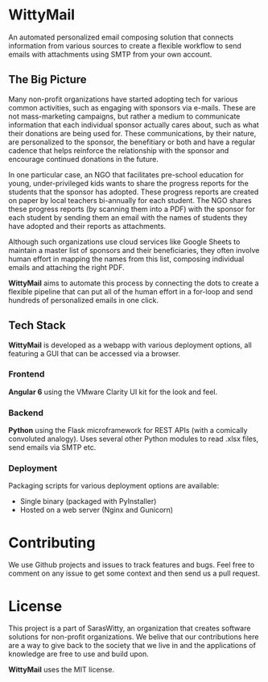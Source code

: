 # WittyMail
An automated personalized email composing solution that connects information from various sources to create a flexible workflow to send emails with attachments using SMTP from your own account.

## The Big Picture
Many non-profit organizations have started adopting tech for various common activities, such as engaging with sponsors via e-mails. These are not mass-marketing campaigns, but rather a medium to communicate information that each individual sponsor actually cares about, such as what their donations are being used for. These communications, by their nature, are personalized to the sponsor, the benefitiary or both and have a regular cadence that helps reinforce the relationship with the sponsor and encourage continued donations in the future.

In one particular case, an NGO that facilitates pre-school education for young, under-privileged kids wants to share the progress reports for the students that the sponsor has adopted. These progress reports are created on paper by local teachers bi-annually for each student. The NGO shares these progress reports (by scanning them into a PDF) with the sponsor for each student by sending them an email with the names of students they have adopted and their reports as attachments.

Although such organizations use cloud services like Google Sheets to maintain a master list of sponsors and their beneficiaries, they often involve human effort in mapping the names from this list, composing individual emails and attaching the right PDF.

**WittyMail** aims to automate this process by connecting the dots to create a flexible pipeline that can put all of the human effort in a for-loop and send hundreds of personalized emails in one click.

## Tech Stack
**WittyMail** is developed as a webapp with various deployment options, all featuring a GUI that can be accessed via a browser.

### Frontend
**Angular 6** using the VMware Clarity UI kit for the look and feel.

### Backend
**Python** using the Flask microframework for REST APIs (with a comically convoluted analogy). Uses several other Python modules to read .xlsx files, send emails via SMTP etc.

### Deployment
Packaging scripts for various deployment options are available:

- Single binary (packaged with PyInstaller)
- Hosted on a web server (Nginx and Gunicorn)

# Contributing
We use Github projects and issues to track features and bugs. Feel free to comment on any issue to get some context and then send us a pull request.

# License
This project is a part of SarasWitty, an organization that creates software solutions for non-profit organizations. We belive that our contributions here are a way to give back to the society that we live in and the applications of knowledge are free to use and build upon.

**WittyMail** uses the MIT license.